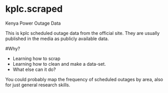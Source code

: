 # kplc.scraped
Kenya Power Outage Data

This is kplc scheduled outage data from the official site. They are usually published in the media as publicly available data.

#Why?
- Learning how to scrap 
- Learning how to clean and make a data-set.
- What else can it do?

You could probably map the frequency of scheduled outages by area, also for just general research skills.
